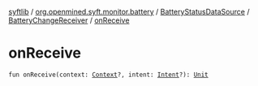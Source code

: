 [syftlib](../../../index.md) / [org.openmined.syft.monitor.battery](../../index.md) / [BatteryStatusDataSource](../index.md) / [BatteryChangeReceiver](index.md) / [onReceive](./on-receive.md)

# onReceive

`fun onReceive(context: `[`Context`](https://developer.android.com/reference/android/content/Context.html)`?, intent: `[`Intent`](https://developer.android.com/reference/android/content/Intent.html)`?): `[`Unit`](https://kotlinlang.org/api/latest/jvm/stdlib/kotlin/-unit/index.html)